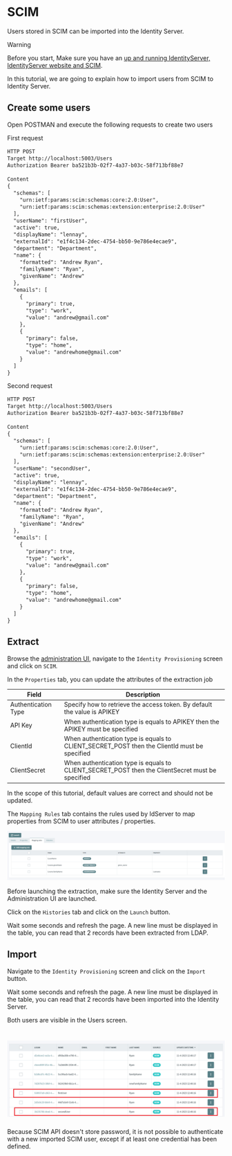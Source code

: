 # SCIM

Users stored in SCIM can be imported into the Identity Server.

> [!WARNING]
> Before you start, Make sure you have an [up and running IdentityServer, IdentityServer website and SCIM](/documentation/gettingstarted/index.html).

In this tutorial, we are going to explain how to import users from SCIM to Identity Server.

## Create some users

Open POSTMAN and execute the following requests to create two users

First request

```
HTTP POST
Target http://localhost:5003/Users
Authorization Bearer ba521b3b-02f7-4a37-b03c-58f713bf88e7

Content
{
  "schemas": [
    "urn:ietf:params:scim:schemas:core:2.0:User",
    "urn:ietf:params:scim:schemas:extension:enterprise:2.0:User"
  ],
  "userName": "firstUser",
  "active": true,
  "displayName": "lennay",
  "externalId": "e1f4c134-2dec-4754-bb50-9e786e4ecae9",
  "department": "Department",
  "name": {
    "formatted": "Andrew Ryan",
    "familyName": "Ryan",
    "givenName": "Andrew"
  },
  "emails": [
    {
      "primary": true,
      "type": "work",
      "value": "andrew@gmail.com"
    },
    {
      "primary": false,
      "type": "home",
      "value": "andrewhome@gmail.com"
    }
  ]
}
```

Second request

```
HTTP POST
Target http://localhost:5003/Users
Authorization Bearer ba521b3b-02f7-4a37-b03c-58f713bf88e7

Content
{
  "schemas": [
    "urn:ietf:params:scim:schemas:core:2.0:User",
    "urn:ietf:params:scim:schemas:extension:enterprise:2.0:User"
  ],
  "userName": "secondUser",
  "active": true,
  "displayName": "lennay",
  "externalId": "e1f4c134-2dec-4754-bb50-9e786e4ecae9",
  "department": "Department",
  "name": {
    "formatted": "Andrew Ryan",
    "familyName": "Ryan",
    "givenName": "Andrew"
  },
  "emails": [
    {
      "primary": true,
      "type": "work",
      "value": "andrew@gmail.com"
    },
    {
      "primary": false,
      "type": "home",
      "value": "andrewhome@gmail.com"
    }
  ]
}
```


## Extract

Browse the [administration UI](http://localhost:5002), navigate to the `Identity Provisioning` screen and click on `SCIM`.

In the `Properties` tab, you can update the attributes of the extraction job

| Field                       | Description                                                                                         |
| --------------------------- | --------------------------------------------------------------------------------------------------- |
| Authentication Type         | Specify how to retrieve the access token. By default the value is APIKEY                            |
| API Key                     | When authentication type is equals to APIKEY then the APIKEY must be specified                      |
| ClientId                    | When authentication type is equals to CLIENT_SECRET_POST then the ClientId must be specified        |
| ClientSecret                | When authentication type is equals to CLIENT_SECRET_POST then the ClientSecret must be specified    |

In the scope of this tutorial, default values are correct and should not be updated.

The `Mapping Rules` tab contains the rules used by IdServer to map properties from SCIM to user attributes / properties.

![Mapping rules](images/scim-1.png)

Before launching the extraction, make sure the Identity Server and the Administration UI are launched.

Click on the `Histories` tab and click on the `Launch` button.

Wait some seconds and refresh the page. A new line must be displayed in the table, you can read that 2 records have been extracted from LDAP.

## Import

Navigate to the `Identity Provisioning` screen and click on the `Import` button.

Wait some seconds and refresh the page. A new line must be displayed in the table, you can read that 2 records have been imported into the Identity Server.

Both users are visible in the Users screen.

# ![Users](images/scim-2.png)

Because SCIM API doesn't store password, it is not possible to authenticate with a new imported SCIM user, except if at least one credential has been defined.